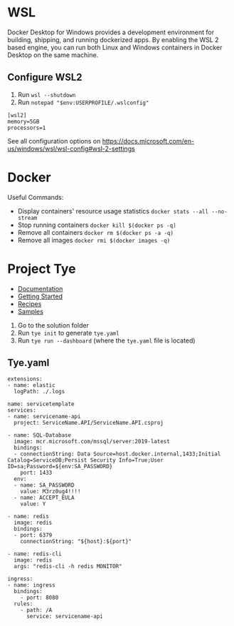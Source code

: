 # WSL

Docker Desktop for Windows provides a development environment for building, shipping, and running dockerized apps. By enabling the WSL 2 based engine, you can run both Linux and Windows containers in Docker Desktop on the same machine.

## Configure WSL2

1. Run ```wsl --shutdown```
2. Run ```notepad "$env:USERPROFILE/.wslconfig"```

```
[wsl2]
memory=5GB   
processors=1 
```
See all configuration options on https://docs.microsoft.com/en-us/windows/wsl/wsl-config#wsl-2-settings

# Docker

Useful Commands:

- Display containers' resource usage statistics ```docker stats --all --no-stream```
- Stop running containers ```docker kill $(docker ps -q)```
- Remove all containers ```docker rm $(docker ps -a -q)```
- Remove all images ```docker rmi $(docker images -q)```

# Project Tye

- [Documentation](https://github.com/dotnet/tye/blob/main/docs/README.md)
- [Getting Started](https://github.com/dotnet/tye/blob/main/docs/getting_started.md)
- [Recipes](https://github.com/dotnet/tye/tree/main/docs/recipes)
- [Samples](https://github.com/dotnet/tye/tree/main/samples)

1. Go to the solution folder
2. Run ```tye init``` to generate ```tye.yaml```
3. Run ```tye run --dashboard``` (where the ```tye.yaml``` file is located)

## Tye.yaml

```
extensions:
- name: elastic
  logPath: ./.logs

name: servicetemplate
services:
- name: servicename-api
  project: ServiceName.API/ServiceName.API.csproj

- name: SQL-Database
  image: mcr.microsoft.com/mssql/server:2019-latest
  bindings:
  - connectionString: Data Source=host.docker.internal,1433;Initial Catalog=ServiceDB;Persist Security Info=True;User ID=sa;Password=${env:SA_PASSWORD}
    port: 1433
  env:
  - name: SA_PASSWORD
    value: M3rz0ug4!!!!
  - name: ACCEPT_EULA
    value: Y

- name: redis
  image: redis
  bindings:
  - port: 6379
    connectionString: "${host}:${port}"

- name: redis-cli
  image: redis
  args: "redis-cli -h redis MONITOR"

ingress:
- name: ingress
  bindings:
    - port: 8080
  rules:
    - path: /A
      service: servicename-api
```

